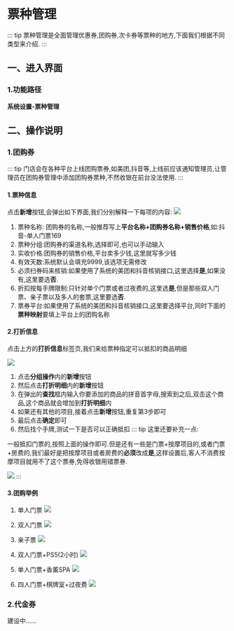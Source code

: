 # 票种管理
::: tip
票种管理是全面管理优惠券,团购券,次卡券等票种的地方,下面我们根据不同类型来介绍.
:::
## 一、进入界面
### 1.功能路径
**系统设置-票种管理**



## 二、操作说明
### 1.团购券
::: tip
门店会在各种平台上线团购票券,如美团,抖音等,上线前应该通知管理员,让管理员在团购券管理中添加团购券票种,不然收银在前台没法使用.
:::
#### 1.票种信息
点击**新增**按钮,会弹出如下界面,我们分别解释一下每项的内容:
![](https://wiki-cdsoft.oss-cn-hangzhou.aliyuncs.com/20241002172050.png)

1. 票种名称: 团购券的名称,一般推荐写上**平台名称+团购券名称+销售价格**,如:抖音-单人门票169
2. 票种分组:团购券的渠道名称,选择即可,也可以手动输入
3. 实收价格:团购券的销售价格,平台卖多少钱,这里就写多少钱
4. 有效天数:系统默认会填充9999,该选项无需修改
5. 必须扫券码来核销:如果使用了系统的美团和抖音核销接口,这里选择**是**,如果没有,这里要选**否**.
6. 折扣按每手牌限制:只针对单个门票或者过夜费的,这里选**是**,但是那些双人门票、亲子票以及多人的套票,这里要选**否**.
7. 票券平台:如果使用了系统的美团和抖音核销接口,这里要选择平台,同时下面的**票种映射**要填上平台上的团购名称

#### 2.打折信息
点击上方的**打折信息**标签页,我们来给票种指定可以抵扣的商品明细

![](https://wiki-cdsoft.oss-cn-hangzhou.aliyuncs.com/20241002181049.png)

1. 点击**分组操作**内的**新增**按钮
2. 然后点击**打折明细**内的**新增**按钮
3. 在弹出的**查找**框内输入你要添加的商品的拼音首字母,搜索到之后,双击这个商品,这个商品就会增加到**打折明细**内
4. 如果还有其他的项目,接着点击**新增**按钮,重复第3步即可
5. 最后点击**确定**即可
6. 然后找个手牌,测试一下是否可以正确抵扣
::: tip
这里还要补充一点:

一般抵扣门票的,按照上面的操作即可.但是还有一些是门票+按摩项目的,或者门票+房费的,我们最好是把按摩项目或者房费的**必须**改成**是**,这样设置后,客人不消费按摩项目就用不了这个票券,免得收银用错票券.

![](https://wiki-cdsoft.oss-cn-hangzhou.aliyuncs.com/20241002184338.png)
:::

#### 3.团购举例


1. 单人门票
![](https://wiki-cdsoft.oss-cn-hangzhou.aliyuncs.com/20241002185436.png)

2. 双人门票
   ![](https://wiki-cdsoft.oss-cn-hangzhou.aliyuncs.com/20241002185624.png)
3. 亲子票
   ![](https://wiki-cdsoft.oss-cn-hangzhou.aliyuncs.com/20241002185716.png)
4. 双人门票+PS5(2小时)
   ![](https://wiki-cdsoft.oss-cn-hangzhou.aliyuncs.com/20241002185837.png)
5. 单人门票+香薰SPA
   ![](https://wiki-cdsoft.oss-cn-hangzhou.aliyuncs.com/20241002185948.png)
6. 四人门票+棋牌室+过夜费
   ![](https://wiki-cdsoft.oss-cn-hangzhou.aliyuncs.com/20241002190143.png)

### 2.代金券
建设中......
